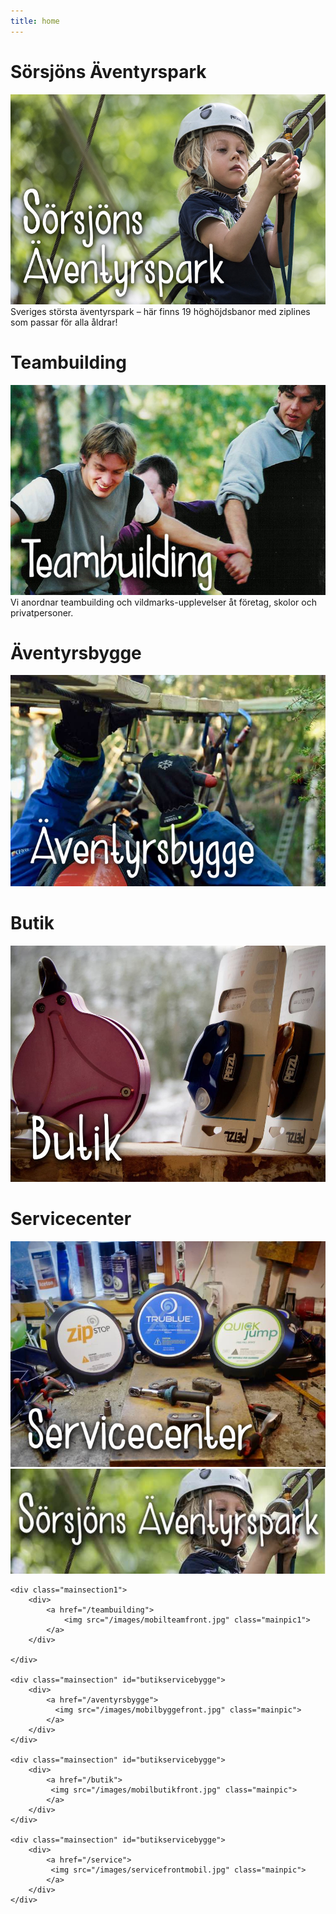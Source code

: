 ```yaml
---
title: home
---
```

<html lang="en">

<div class="maincontainer">
<div class="mainsection1">
	<h1 class="aventyrsparktitel">Sörsjöns Äventyrspark</h1>
    <div>
    <a href="/sorsjon">
	<img src="/images/kidcarbinacroptest4.jpg" class="mainpic1"> 
	</a>
    </div>
    <div class="maintext">
    Sveriges största äventyrspark – här finns 19 höghöjdsbanor med ziplines som passar för alla åldrar!
    </div>
    
</div>

<div class="mainsection1">
	<h1 class=" teamtitel">Teambuilding</h1>
    <div>
    	<a href="/teambuilding">
		<img src="/images/pojkar2.jpg" class="mainpic1">
		</a>
    </div>
    <div class="maintext">
		Vi anordnar teambuilding och vildmarks-upplevelser åt företag, skolor och privatpersoner.  
	</div>

</div>
</div>

<div class="maincontainer">
    
<div class="mainsection" id="butikservicebygge">
    <h1 class=" byggetitel">Äventyrsbygge</h1>
    <div>
	<a href="/aventyrsbygge">
    <img src="/images/byggenew2.jpg" class="mainpic"> 
    </a>
    </div>
</div>

<div class="mainsection" id="butikservicebygge">
    <h1 class="butiktitel">Butik</h1>
    <div>
	<a href="/butik">
    <img src="/images/butiknew2.jpg" class="mainpic">
	</a>
    </div>
</div>

<div class="mainsection" id="butikservicebygge">
    <h1 class="servicetitel">Servicecenter</h1>
    <div>
	<a href="/service">
    <img src="/images/service201922.jpeg" class="mainpic">
	</a> 
    </div>
</div>
</div>







<div id="mobilmaincontainer">
	<div class="mainsection1">
    	<div>
   		 	<a href="/sorsjon">
				<img src="/images/sorsjonfrontmobil.jpg" class="mainpic1">
			</a>
    	</div>
	</div>

	<div class="mainsection1">
    	<div>
   	 		<a href="/teambuilding">
				<img src="/images/mobilteamfront.jpg" class="mainpic1"> 
			</a>
    	</div>

	</div>
	    
	<div class="mainsection" id="butikservicebygge">
    	<div>
			<a href="/aventyrsbygge">
  			  <img src="/images/mobilbyggefront.jpg" class="mainpic"> 
    	  	</a>
   	 	</div>
	</div>

	<div class="mainsection" id="butikservicebygge">
   	 	<div>
			<a href="/butik">
   			 <img src="/images/mobilbutikfront.jpg" class="mainpic">
		 	</a>
    	</div>
	</div>

	<div class="mainsection" id="butikservicebygge">
   	 	<div>
			<a href="/service">
   			 <img src="/images/servicefrontmobil.jpg" class="mainpic">
		 	</a> 
    	</div>
	</div>
</div>
